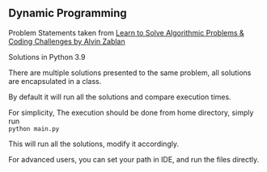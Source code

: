 ## Dynamic Programming
Problem Statements taken from [Learn to Solve Algorithmic Problems & Coding Challenges by Alvin Zablan](https://youtu.be/oBt53YbR9Kk)

Solutions in Python 3.9

There are multiple solutions presented to the same problem, all solutions are encapsulated  in a class.

By default it will run all the solutions and compare execution times.

For simplicity, The execution should be done from home directory, simply run  
`python main.py`

This will run all the solutions, modify it accordingly.

For advanced users, you can set your path in IDE, and run the files directly.
